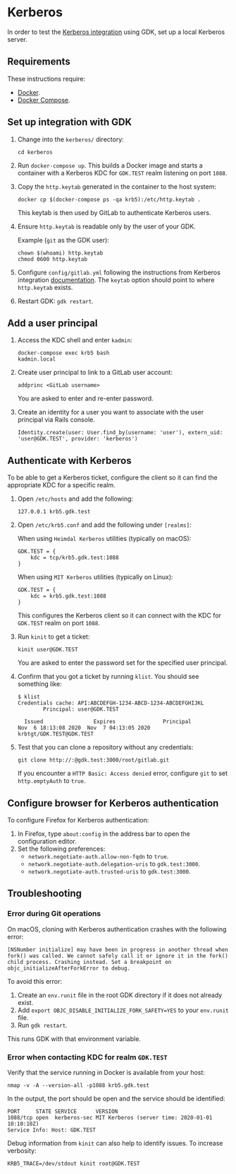 # Kerberos

In order to test the [Kerberos integration](https://docs.gitlab.com/ee/integration/kerberos.html)
using GDK, set up a local Kerberos server.

## Requirements

These instructions require:

- [Docker](https://docs.docker.com/get-docker/).
- [Docker Compose](https://docs.docker.com/compose/install/).

## Set up integration with GDK

1. Change into the `kerberos/` directory:

   ```shell
   cd kerberos
   ```

1. Run `docker-compose up`. This builds a Docker image and starts a container
   with a Kerberos KDC for `GDK.TEST` realm listening on port `1088`.
1. Copy the `http.keytab` generated in the container to the host system:

   ```shell
   docker cp $(docker-compose ps -qa krb5):/etc/http.keytab .
   ```

   This keytab is then used by GitLab to authenticate Kerberos users.
1. Ensure `http.keytab` is readable only by the user of your GDK.

   Example (`git` as the GDK user):

   ```shell
   chown $(whoami) http.keytab
   chmod 0600 http.keytab
   ```

1. Configure `config/gitlab.yml` following the instructions from Kerberos
   integration [documentation](https://docs.gitlab.com/ee/integration/kerberos.html).
   The `keytab` option should point to where `http.keytab` exists.
1. Restart GDK: `gdk restart`.

## Add a user principal

1. Access the KDC shell and enter `kadmin`:

   ```shell
   docker-compose exec krb5 bash
   kadmin.local
   ```

1. Create user principal to link to a GitLab user account:

   ```shell
   addprinc <GitLab username>
   ```

   You are asked to enter and re-enter password.
1. Create an identity for a user you want to associate with the user principal
   via Rails console.

   ```shell
   Identity.create(user: User.find_by(username: 'user'), extern_uid: 'user@GDK.TEST', provider: 'kerberos')
   ```

## Authenticate with Kerberos

To be able to get a Kerberos ticket, configure the client so it can find the
appropriate KDC for a specific realm.

1. Open `/etc/hosts` and add the following:

   ```plaintext
   127.0.0.1 krb5.gdk.test
   ```

1. Open `/etc/krb5.conf` and add the following under `[realms]`:

   When using `Heimdal Kerberos` utilities (typically on macOS):

   ```plaintext
   GDK.TEST = {
       kdc = tcp/krb5.gdk.test:1088
   }
   ```

   When using `MIT Kerberos` utilities (typically on Linux):

   ```plaintext
   GDK.TEST = {
       kdc = krb5.gdk.test:1088
   }
   ```

   This configures the Kerberos client so it can connect with the KDC for
   `GDK.TEST` realm on port `1088`.

1. Run `kinit` to get a ticket:

   ```shell
   kinit user@GDK.TEST
   ```

   You are asked to enter the password set for the specified user principal.

1. Confirm that you got a ticket by running `klist`. You should see something like:

   ```shell
   $ klist
   Credentials cache: API:ABCDEFGH-1234-ABCD-1234-ABCDEFGHIJKL
           Principal: user@GDK.TEST

     Issued                Expires               Principal
   Nov  6 18:13:08 2020  Nov  7 04:13:05 2020  krbtgt/GDK.TEST@GDK.TEST
   ```

1. Test that you can clone a repository without any credentials:

   ```shell
   git clone http://:@gdk.test:3000/root/gitlab.git
   ```

   If you encounter a `HTTP Basic: Access denied` error, configure `git` to set
   `http.emptyAuth` to `true`.

## Configure browser for Kerberos authentication

To configure Firefox for Kerberos authentication:

1. In Firefox, type `about:config` in the address bar to open the configuration editor.
1. Set the following preferences:
   - `network.negotiate-auth.allow-non-fqdn` to `true`.
   - `network.negotiate-auth.delegation-uris` to `gdk.test:3000`.
   - `network.negotiate-auth.trusted-uris` to `gdk.test:3000`.

## Troubleshooting

### Error during Git operations

On macOS, cloning with Kerberos authentication crashes with the following error:

```plaintext
[NSNumber initialize] may have been in progress in another thread when fork() was called. We cannot safely call it or ignore it in the fork() child process. Crashing instead. Set a breakpoint on objc_initializeAfterForkError to debug.
```

To avoid this error:

1. Create an `env.runit` file in the root GDK directory if it does not already exist.
1. Add `export OBJC_DISABLE_INITIALIZE_FORK_SAFETY=YES` to your `env.runit` file.
1. Run `gdk restart`.

This runs GDK with that environment variable.

### Error when contacting KDC for realm `GDK.TEST`

Verify that the service running in Docker is available from your host:

   ```shell
   nmap -v -A --version-all -p1088 krb5.gdk.test
   ```

In the output, the port should be open and the service should be identified:

   ```shell
   PORT     STATE SERVICE      VERSION
   1088/tcp open  kerberos-sec MIT Kerberos (server time: 2020-01-01 10:10:10Z)
   Service Info: Host: GDK.TEST
   ```

Debug information from `kinit` can also help to identify issues. To increase
verbosity:

   ```shell
   KRB5_TRACE=/dev/stdout kinit root@GDK.TEST
   ```
